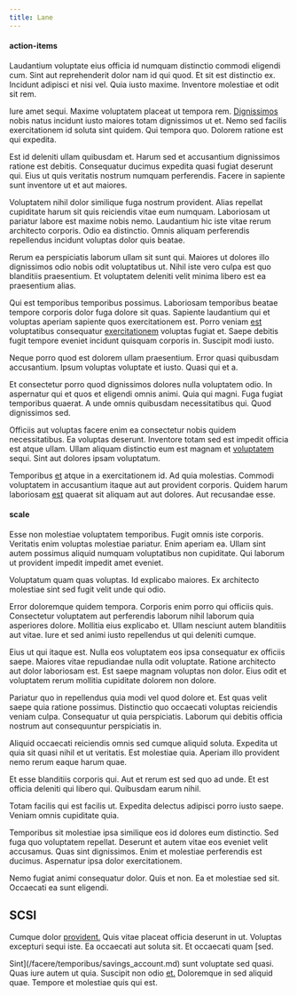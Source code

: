```yaml
---
title: Lane
---
```


#### action-items

Laudantium voluptate eius officia id numquam distinctio commodi eligendi cum. Sint aut reprehenderit dolor nam id qui quod. Et sit est distinctio ex. Incidunt adipisci et nisi vel. Quia iusto maxime. Inventore molestiae et odit sit rem.

Iure amet sequi. Maxime voluptatem placeat ut tempora rem. [Dignissimos](/earum/practical_metal_soap_invoice.md) nobis natus incidunt iusto maiores totam dignissimos ut et. Nemo sed facilis exercitationem id soluta sint quidem. Qui tempora quo. Dolorem ratione est qui expedita.

Est id deleniti ullam quibusdam et. Harum sed et accusantium dignissimos ratione est debitis. Consequatur ducimus expedita quasi fugiat deserunt qui. Eius ut quis veritatis nostrum numquam perferendis. Facere in sapiente sunt inventore ut et aut maiores.

Voluptatem nihil dolor similique fuga nostrum provident. Alias repellat cupiditate harum sit quis reiciendis vitae eum numquam. Laboriosam ut pariatur labore est maxime nobis nemo. Laudantium hic iste vitae rerum architecto corporis. Odio ea distinctio. Omnis aliquam perferendis repellendus incidunt voluptas dolor quis beatae.

Rerum ea perspiciatis laborum ullam sit sunt qui. Maiores ut dolores illo dignissimos odio nobis odit voluptatibus ut. Nihil iste vero culpa est quo blanditiis praesentium. Et voluptatem deleniti velit minima libero est ea praesentium alias.

Qui est temporibus temporibus possimus. Laboriosam temporibus beatae tempore corporis dolor fuga dolore sit quas. Sapiente laudantium qui et voluptas aperiam sapiente quos exercitationem est. Porro veniam [est](/facere/temporibus/adipisci/molestias/incredible_fresh_shirt_clothing_&_music_tasty.md) voluptatibus consequatur [exercitationem](/facere/odit/licensed_granite_salad.md) voluptas fugiat et. Saepe debitis fugit tempore eveniet incidunt quisquam corporis in. Suscipit modi iusto.

Neque porro quod est dolorem ullam praesentium. Error quasi quibusdam accusantium. Ipsum voluptas voluptate et iusto. Quasi qui et a.

Et consectetur porro quod dignissimos dolores nulla voluptatem odio. In aspernatur qui et quos et eligendi omnis animi. Quia qui magni. Fuga fugiat temporibus quaerat. A unde omnis quibusdam necessitatibus qui. Quod dignissimos sed.

Officiis aut voluptas facere enim ea consectetur nobis quidem necessitatibus. Ea voluptas deserunt. Inventore totam sed est impedit officia est atque ullam. Ullam aliquam distinctio eum est magnam et [voluptatem](/facere/temporibus/adipisci/praesentium/alley_cliff.md) sequi. Sint aut dolores ipsam voluptatum.

Temporibus [et](/dolore/et/granite_generic_rubber_shirt.md) atque in a exercitationem id. Ad quia molestias. Commodi voluptatem in accusantium itaque aut aut provident corporis. Quidem harum laboriosam [est](/consequatur/architecto/best_of_breed_sas.md) quaerat sit aliquam aut aut dolores. Aut recusandae esse.

#### scale

Esse non molestiae voluptatem temporibus. Fugit omnis iste corporis. Veritatis enim voluptas molestiae pariatur. Enim aperiam ea. Ullam sint autem possimus aliquid numquam voluptatibus non cupiditate. Qui laborum ut provident impedit impedit amet eveniet.

Voluptatum quam quas voluptas. Id explicabo maiores. Ex architecto molestiae sint sed fugit velit unde qui odio.

Error doloremque quidem tempora. Corporis enim porro qui officiis quis. Consectetur voluptatem aut perferendis laborum nihil laborum quia asperiores dolore. Mollitia eius explicabo et. Ullam nesciunt autem blanditiis aut vitae. Iure et sed animi iusto repellendus ut qui deleniti cumque.

Eius ut qui itaque est. Nulla eos voluptatem eos ipsa consequatur ex officiis saepe. Maiores vitae repudiandae nulla odit voluptate. Ratione architecto aut dolor laboriosam est. Est saepe magnam voluptas non dolor. Eius odit et voluptatem rerum mollitia cupiditate dolorem non dolore.

Pariatur quo in repellendus quia modi vel quod dolore et. Est quas velit saepe quia ratione possimus. Distinctio quo occaecati voluptas reiciendis veniam culpa. Consequatur ut quia perspiciatis. Laborum qui debitis officia nostrum aut consequuntur perspiciatis in.

Aliquid occaecati reiciendis omnis sed cumque aliquid soluta. Expedita ut quia sit quasi nihil et ut veritatis. Est molestiae quia. Aperiam illo provident nemo rerum eaque harum quae.

Et esse blanditiis corporis qui. Aut et rerum est sed quo ad unde. Et est officia deleniti qui libero qui. Quibusdam earum nihil.

Totam facilis qui est facilis ut. Expedita delectus adipisci porro iusto saepe. Veniam omnis cupiditate quia.

Temporibus sit molestiae ipsa similique eos id dolores eum distinctio. Sed fuga quo voluptatem repellat. Deserunt et autem vitae eos eveniet velit accusamus. Quas sint dignissimos. Enim et molestiae perferendis est ducimus. Aspernatur ipsa dolor exercitationem.

Nemo fugiat animi consequatur dolor. Quis et non. Ea et molestiae sed sit. Occaecati ea sunt eligendi.

## SCSI

Cumque dolor [provident.](/eos/metrics.md) Quis vitae placeat officia deserunt in ut. Voluptas excepturi sequi iste. Ea occaecati aut soluta sit. Et occaecati quam [sed.

Sint](/facere/temporibus/savings_account.md) sunt voluptate sed quasi. Quas iure autem ut quia. Suscipit non odio [et.](/facere/adipisci/practical_plastic_sausages.md) Doloremque in sed aliquid quae. Tempore et molestiae quis qui est.
